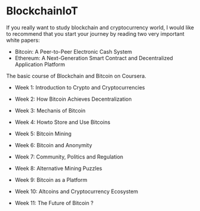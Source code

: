# BlockchainIoT

If you really want to study blockchain and cryptocurrency world, I would like to recommend that you start your journey by reading two very important white papers: 
- Bitcoin: A Peer-to-Peer Electronic Cash System
- Ethereum: A Next-Generation Smart Contract and Decentralized Application Platform


The basic course of Blockchain and Bitcoin on Coursera. 
- Week 1: Introduction to Crypto and Cryptocurrencies 
- Week 2: How Bitcoin Achieves Decentralization 
- Week 3: Mechanis of Bitcoin
- Week 4: Howto Store and Use Bitcoins
- Week 5: Bitcoin Mining 

- Week 6: Bitcoin and Anonymity 
- Week 7: Community, Politics and Regulation 
- Week 8: Alternative Mining Puzzles 
- Week 9: Bitcoin as a Platform
- Week 10: Altcoins and Cryptocurrency Ecosystem
- Week 11: The Future of Bitcoin  ? 
